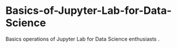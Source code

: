 # Basics-of-Jupyter-Lab-for-Data-Science
Basics operations of Jupyter Lab for Data Science enthusiasts .
